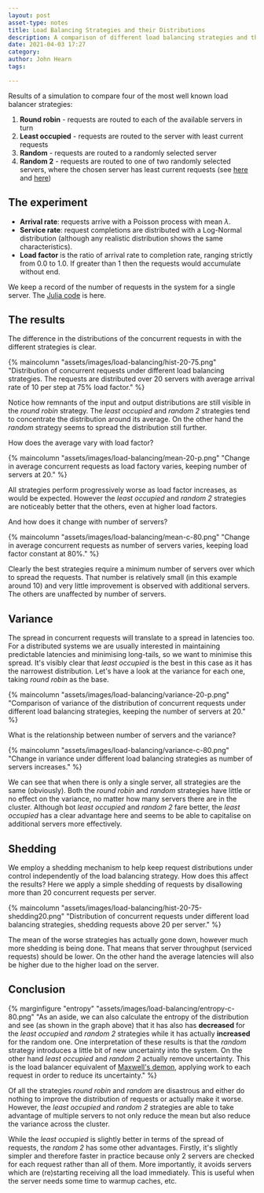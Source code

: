 ```yaml
---
layout: post
asset-type: notes
title: Load Balancing Strategies and their Distributions
description: A comparison of different load balancing strategies and the statistical distribution of requests.
date: 2021-04-03 17:27
category: 
author: John Hearn
tags:

---
```


Results of a simulation to compare four of the most well known load balancer strategies:

1. **Round robin** - requests are routed to each of the available servers in turn
2. **Least occupied** - requests are routed to the server with least current requests
3. **Random** - requests are routed to a randomly selected server
4. **Random 2** - requests are routed to one of two randomly selected servers, where the chosen server has least current requests (see [here](https://www.haproxy.com/blog/power-of-two-load-balancing/) and [here](https://www.nginx.com/blog/nginx-power-of-two-choices-load-balancing-algorithm))

## The experiment

* **Arrival rate**: requests arrive with a Poisson process with mean $\lambda$.
* **Service rate**: request completions are distributed with a Log-Normal distribution (although any realistic distribution shows the same characteristics).
* **Load factor** is the ratio of arrival rate to completion rate, ranging strictly from 0.0 to 1.0. If greater than 1 then the requests would accumulate without end.

We keep a record of the number of requests in the system for a single server. The [Julia code](https://nbviewer.jupyter.org/github/johnhearn/notebooks/blob/0209bfb5a128fd332250cf341b97064281ea4feb/Smadex/Load%20Balancing%20Stats.ipynb) is here.

## The results

The difference in the distributions of the concurrent requests in with the different strategies is clear.

{% maincolumn "assets/images/load-balancing/hist-20-75.png" "Distribution of concurrent requests under different load balancing strategies. The requests are distributed over 20 servers with average arrival rate of 10 per step at 75% load factor." %}

Notice how remnants of the input and output distributions are still visible in the *round robin* strategy. The *least occupied* and *random 2* strategies tend to concentrate the distribution around its average. On the other hand the *random* strategy seems to spread the distribution still further.

How does the average vary with load factor?

{% maincolumn "assets/images/load-balancing/mean-20-p.png" "Change in average concurrent requests as load factory varies, keeping number of servers at 20." %}

All strategies perform progressively worse as load factor increases, as would be expected. However the *least occupied* and *random 2* strategies are noticeably better that the others, even at higher load factors.

And how does it change with number of servers?

{% maincolumn "assets/images/load-balancing/mean-c-80.png" "Change in average concurrent requests as number of servers varies, keeping load factor constant at 80%." %}

Clearly the best strategies require a minimum number of servers over which to spread the requests. That number is relatively small (in this example around 10) and very little improvement is observed with additional servers. The others are unaffected by number of servers.

## Variance

The spread in concurrent requests will translate to a spread in latencies too. For a distributed systems we are usually interested in maintaining predictable latencies and minimising long-tails, so we want to minimise this spread. It's visibly clear that *least occupied* is the best in this case as it has the narrowest distribution. Let's have a look at the variance for each one, taking *round robin* as the base.

{% maincolumn "assets/images/load-balancing/variance-20-p.png" "Comparison of variance of the distribution of concurrent requests under different load balancing strategies, keeping the number of servers at 20." %}

What is the relationship between number of servers and the variance?

{% maincolumn "assets/images/load-balancing/variance-c-80.png" "Change in variance under different load balancing strategies as number of servers increases." %}

We can see that when there is only a single server, all strategies are the same (obviously). Both the *round robin* and *random* strategies have little or no effect on the variance, no matter how many servers there are in the cluster. Although bot *least occupied* and *random 2* fare better, the *least occupied* has a clear advantage here and seems to be able to capitalise on additional servers more effectively.

## Shedding

We employ a shedding mechanism to help keep request distributions under control independently of the load balancing strategy. How does this affect the results? Here we apply a simple shedding of requests by disallowing more than 20 concurrent requests per server.

{% maincolumn "assets/images/load-balancing/hist-20-75-shedding20.png" "Distribution of concurrent requests under different load balancing strategies, shedding requests above 20 per server." %}

The mean of the worse strategies has actually gone down, however much more shedding is being done. That means that server throughput (serviced requests) should be lower. On the other hand the average latencies will also be higher due to the higher load on the server.

## Conclusion

{% marginfigure "entropy" "assets/images/load-balancing/entropy-c-80.png" "As an aside, we can also calculate the entropy of the distribution and see (as shown in the graph above) that it has also has **decreased** for the *least occupied* and *random 2* strategies while it has actually **increased** for the random one. One interpretation of these results is that the *random* strategy introduces a little bit of new uncertainty into the system. On the other hand *least occupied* and *random 2* actually remove uncertainty. This is the load balancer equivalent of [Maxwell's demon](https://en.wikipedia.org/wiki/Maxwell's_demon), applying work to each request in order to reduce its uncertainty." %}

Of all the strategies *round robin* and *random* are disastrous and either do nothing to improve the distribution of requests or actually make it worse. However, the *least occupied* and *random 2* strategies are able to take advantage of multiple servers to not only reduce the mean but also reduce the variance across the cluster.

While the *least occupied* is slightly better in terms of the spread of requests, the *random 2* has some other advantages. Firstly, it's slightly simpler and therefore faster in practice because only 2 servers are checked for each request rather than all of them. More importantly, it avoids servers which are (re)starting receiving all the load immediately. This is useful when the server needs some time to warmup caches, etc.
